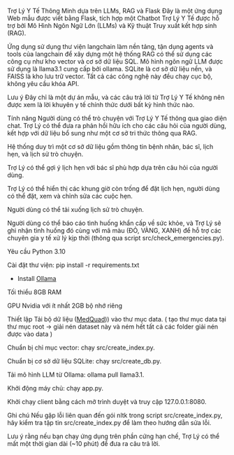 Trợ Lý Y Tế Thông Minh dựa trên LLMs, RAG và Flask
Đây là một ứng dụng Web mẫu được viết bằng Flask,
tích hợp một Chatbot Trợ Lý Y Tế được hỗ trợ bởi
Mô Hình Ngôn Ngữ Lớn (LLMs) và Kỹ thuật Truy xuất kết hợp sinh (RAG).

Ứng dụng sử dụng thư viện langchain làm nền tảng, tận dụng agents và tools
của langchain để xây dựng một hệ thống RAG có thể sử dụng các công cụ như kho vector và cơ sở dữ liệu SQL.
Mô hình ngôn ngữ LLM được sử dụng là llama3.1 cung cấp bởi ollama. SQLite là cơ sở dữ liệu nền,
và FAISS là kho lưu trữ vector.
Tất cả các công nghệ này đều chạy cục bộ, không yêu cầu khóa API.

Lưu ý
Đây chỉ là một dự án mẫu, và các câu trả lời từ Trợ Lý Y Tế
không nên được xem là lời khuyên y tế chính thức dưới bất kỳ hình thức nào.

Tính năng
Người dùng có thể trò chuyện với Trợ Lý Y Tế thông qua giao diện chat.
Trợ Lý có thể đưa ra phản hồi hữu ích cho các câu hỏi của người dùng,
kết hợp với dữ liệu bổ sung như một cơ sở tri thức thông qua RAG.

Hệ thống duy trì một cơ sở dữ liệu gồm thông tin bệnh nhân, bác sĩ, lịch hẹn, và lịch sử trò chuyện.

Trợ Lý có thể gợi ý lịch hẹn với bác sĩ phù hợp dựa trên câu hỏi của người dùng.

Trợ Lý có thể hiển thị các khung giờ còn trống để đặt lịch hẹn,
người dùng có thể đặt, xem và chỉnh sửa các cuộc hẹn.

Người dùng có thể tải xuống lịch sử trò chuyện.

Người dùng có thể báo cáo tình huống khẩn cấp về sức khỏe,
và Trợ Lý sẽ ghi nhận tình huống đó cùng với mã màu (ĐỎ, VÀNG, XANH)
để hỗ trợ các chuyên gia y tế xử lý kịp thời (thông qua script src/check_emergencies.py).

Yêu cầu
Python 3.10

Cài đặt thư viện: pip install -r requirements.txt

- Install [Ollama](https://ollama.com/download)

Tối thiểu 8GB RAM

GPU Nvidia với ít nhất 2GB bộ nhớ riêng

Thiết lập
Tải bộ dữ liệu ([MedQuad]([https://drive.google.com/drive/folders/1-96u0Wu1yfiJD-hwZ1T3_CmII0vFav69?fbclid=IwY2xjawIVfIFleHRuA2FlbQIxMAABHb4zN6TT1g2LWohYzFuUUK_I3WihZlHAytvYYosqCYq0kA3Or00h5902wA_aem_CK_LVlFk1NRjQ08hZNwXJg]))) vào thư mục data. ( tạo thư mục data tại thư mục root -> giải nén dataset này và ném hết tất cả các folder giải nén được vào data ) 

Chuẩn bị chỉ mục vector: chạy src/create_index.py.

Chuẩn bị cơ sở dữ liệu SQLite: chạy src/create_db.py.

Tải mô hình LLM từ Ollama: ollama pull llama3.1.

Khởi động máy chủ: chạy app.py.

Khởi chạy client bằng cách mở trình duyệt và truy cập 127.0.0.1:8080.

Ghi chú
Nếu gặp lỗi liên quan đến gói nltk trong script src/create_index.py,
hãy kiểm tra tập tin src/create_index.py để làm theo hướng dẫn sửa lỗi.

Lưu ý rằng nếu bạn chạy ứng dụng trên phần cứng hạn chế,
Trợ Lý có thể mất một thời gian dài (~10 phút) để đưa ra câu trả lời.
